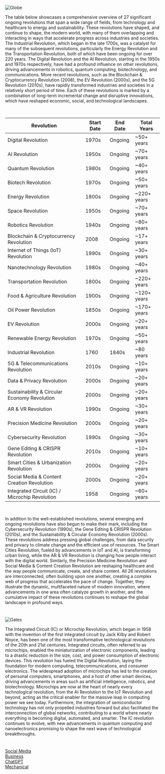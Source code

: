 ![Globe](https://github.com/user-attachments/assets/c2cd438d-4401-43a6-a33d-f9449c3f149e)

The table below showcases a comprehensive overview of 27 significant ongoing revolutions that span a wide range of fields, from technology and healthcare to energy and sustainability. These revolutions have shaped, and continue to shape, the modern world, with many of them overlapping and interacting in ways that accelerate progress across industries and societies. The Industrial Revolution, which began in the late 1700s, was a catalyst for many of the subsequent revolutions, particularly the Energy Revolution and the Transportation Revolution, both of which have been ongoing for over 220 years. The Digital Revolution and the AI Revolution, starting in the 1950s and 1970s respectively, have had a profound influence on other revolutions, driving advancements in robotics, quantum computing, biotechnology, and communications. More recent revolutions, such as the Blockchain & Cryptocurrency Revolution (2008), the EV Revolution (2000s), and the 5G Revolution (2010s), have rapidly transformed industries and societies in a relatively short period of time. Each of these revolutions is marked by a combination of long-term incremental change and disruptive innovations, which have reshaped economic, social, and technological landscapes.

<br>

| Revolution                              | Start Date | End Date      | Total Years |
|-----------------------------------------|------------|---------------|-------------|
| Digital Revolution                      | 1970s      | Ongoing       | ~50+ years  |
| AI Revolution                           | 1950s      | Ongoing       | ~70+ years  |
| Quantum Revolution                      | 1980s      | Ongoing       | ~40+ years  |
| Biotech Revolution                      | 1970s      | Ongoing       | ~50+ years  |
| Energy Revolution                       | 1800s      | Ongoing       | ~220+ years |
| Space Revolution                        | 1950s      | Ongoing       | ~70+ years  |
| Robotics Revolution                     | 1940s      | Ongoing       | ~80+ years  |
| Blockchain & Cryptocurrency Revolution  | 2008       | Ongoing       | ~17+ years  |
| Internet of Things (IoT) Revolution     | 1990s      | Ongoing       | ~30+ years  |
| Nanotechnology Revolution               | 1980s      | Ongoing       | ~40+ years  |
| Transportation Revolution               | 1800s      | Ongoing       | ~220+ years |
| Food & Agriculture Revolution           | 1900s      | Ongoing       | ~120+ years |
| Oil Power Revolution                    | 1850s      | Ongoing       | ~170+ years |
| EV Revolution                           | 2000s      | Ongoing       | ~20+ years  |
| Renewable Energy Revolution             | 1970s      | Ongoing       | ~50+ years  |
| Industrial Revolution                   | 1760       | 1840s         | ~80 years   |
| 5G & Telecommunications Revolution      | 2010s      | Ongoing       | ~10+ years  |
| Data & Privacy Revolution               | 2000s      | Ongoing       | ~20+ years  |
| Sustainability & Circular Economy Revolution | 2000s | Ongoing       | ~20+ years  |
| AR & VR Revolution                      | 1990s      | Ongoing       | ~30+ years  |
| Precision Medicine Revolution           | 2000s      | Ongoing       | ~20+ years  |
| Cybersecurity Revolution                | 1990s      | Ongoing       | ~30+ years  |
| Gene Editing & CRISPR Revolution        | 2010s      | Ongoing       | ~10+ years  |
| Smart Cities & Urbanization Revolution  | 2000s      | Ongoing       | ~20+ years  |
| Social Media & Content Creation Revolution | 2000s    | Ongoing       | ~20+ years  |
| Integrated Circuit (IC) / Microchip Revolution | 1958 | Ongoing       | ~60+ years  |

<br>

In addition to the well-established revolutions, several emerging and ongoing revolutions have also begun to make their mark, including the Cybersecurity Revolution (1990s), the Gene Editing & CRISPR Revolution (2010s), and the Sustainability & Circular Economy Revolution (2000s). These revolutions address pressing global challenges, from data security and privacy to climate change and the efficient use of resources. The Smart Cities Revolution, fueled by advancements in IoT and AI, is transforming urban living, while the AR & VR Revolution is changing how people interact with the digital world. Similarly, the Precision Medicine Revolution and Social Media & Content Creation Revolution are reshaping healthcare and the way people communicate, create, and share content. All 26 revolutions are interconnected, often building upon one another, creating a complex web of progress that accelerates the pace of change. Together, they illustrate the dynamic, multifaceted nature of modern innovation, where advancements in one area often catalyze growth in another, and the cumulative impact of these revolutions continues to reshape the global landscape in profound ways.

#

![Gates](https://github.com/user-attachments/assets/3f40b120-2476-4943-9a77-f7512617df97)

The Integrated Circuit (IC) or Microchip Revolution, which began in 1958 with the invention of the first integrated circuit by Jack Kilby and Robert Noyce, has been one of the most transformative technological revolutions of the 20th and 21st centuries. Integrated circuits, often referred to as microchips, enabled the miniaturization of electronic components, leading to a drastic reduction in the size, cost, and power consumption of electronic devices. This revolution has fueled the Digital Revolution, laying the foundation for modern computing, telecommunications, and consumer electronics. The widespread adoption of microchips has led to the creation of personal computers, smartphones, and a host of other smart devices, driving advancements in areas such as artificial intelligence, robotics, and biotechnology. Microchips are now at the heart of nearly every technological revolution, from the AI Revolution to the IoT Revolution and beyond, acting as the critical enabler for the massive leap in computing power we see today. Furthermore, the integration of semiconductor technology has not only propelled industries forward but also facilitated the interconnection of global networks, contributing to a world where nearly everything is becoming digital, automated, and smarter. The IC revolution continues to evolve, with new advancements in quantum computing and nanoelectronics promising to shape the next wave of technological breakthroughs.

#

[Social Media](https://github.com/sourceduty/Social_Media)
<br>
[Business](https://github.com/sourceduty/Business)
<br>
[ChatGPT](https://github.com/sourceduty/ChatGPT)
<br>
[Mechanical](https://github.com/sourceduty/Mechanical)
